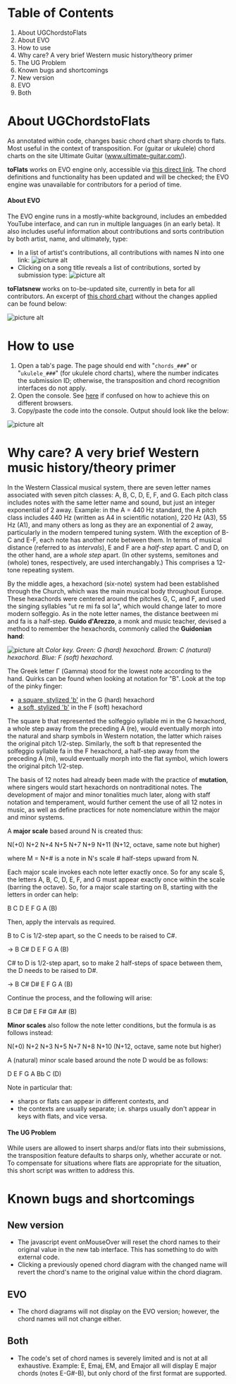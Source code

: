 # Table of Contents
1. About UGChordstoFlats
  1. About EVO
2. How to use
3. Why care? A very brief Western music history/theory primer
  1. The UG Problem
4. Known bugs and shortcomings
  1. New version
  2. EVO
  3. Both

# About UGChordstoFlats
As annotated within code, changes basic chord chart sharp chords to flats. Most useful in the context of transposition.
For (guitar or ukulele) chord charts on the site Ultimate Guitar (www.ultimate-guitar.com/).

__toFlats__ works on EVO engine only, accessible via [this direct link](https://www.ultimate-guitar.com/?new_ug_exp=1). The chord definitions and functionality has been updated and will be checked; the EVO engine was unavailable for contributors for a period of time.

#### About EVO ####
The EVO engine runs in a mostly-white background, includes an embedded YouTube interface, and can run in multiple languages (in an early beta). It also includes useful information about contributions and sorts contribution by both artist, name, and ultimately, type:
- In a list of artist's contributions, all contributions with names N into one link:
![picture alt](https://i.imgur.com/E6ZPltO.png "List of links by song name under artist Sam Smith")
- Clicking on a song title reveals a list of contributions, sorted by submission type:
![picture alt](https://i.imgur.com/nj3H02W.png "List of contributions for the song Lay Me Down, sorted by submission type")

__toFlatsnew__ works on to-be-updated site, currently in beta for all contributors. An excerpt of [this chord chart](https://tabs.ultimate-guitar.com/tab/pvris/whats_wrong_chords_2042995) without the changes applied can be found below:

![picture alt](https://i.imgur.com/hcqDIIh.png "Example of a chord chart formatted in the beta.")

# How to use
1. Open a tab's page. The page should end with "`chords_###`" or "`ukulele_###`" (for ukulele chord charts), where the number indicates the submission ID; otherwise, the transposition and chord recognition interfaces do not apply.
2. Open the console. See [here](https://www.wickedlysmart.com/hfjsconsole/) if confused on how to achieve this on different browsers.
3. Copy/paste the code into the console. Output should look like the below:

![picture alt](https://i.imgur.com/ekfpDOM.png "Example of a chord chart formatted in the beta, code run.")

# Why care? A very brief Western music history/theory primer
In the Western Classical musical system, there are seven letter names associated with seven pitch classes: A, B, C, D, E, F, and G. Each pitch class includes notes with the same letter name and sound, but just an integer exponential of 2 away.
Example: in the A = 440 Hz standard, the A pitch class includes 440 Hz (written as A4 in scientific notation), 220 Hz (A3), 55 Hz (A1), and many others as long as they are an exponential of 2 away, particularly in the modern tempered tuning system.
With the exception of B-C and E-F, each note has another note between them. In terms of musical distance (referred to as _intervals_), E and F are a _half-step_ apart. C and D, on the other hand, are a _whole step_ apart. (In other systems, semitones and (whole) tones, respectively, are used interchangably.) This comprises a 12-tone repeating system.

By the middle ages, a hexachord (six-note) system had been established through the Church, which was the main musical body throughout Europe. These hexachords were centered around the pitches G, C, and F, and used the singing syllables "ut re mi fa sol la", which would change later to more modern solfeggio. As in the note letter names, the distance beetween mi and fa is a half-step. __Guido d'Arezzo__, a monk and music teacher, devised a method to remember the hexachords, commonly called the __Guidonian hand__:

![picture alt](http://78.media.tumblr.com/5da2bde2b397824666715d14bb25974f/tumblr_nlvvy0dIqQ1qblk3mo5_1280.png "a Guidonian hand")
*Color key. Green: G (hard) hexachord. Brown: C (natural) hexachord. Blue: F (soft) hexachord.*

The Greek letter Γ (Gamma) stood for the lowest note according to the hand. Quirks can be found when looking at notation for "B". Look at the top of the pinky finger:

- [a square, stylized 'b'](http://i57.tinypic.com/8wzbis.gif "hard hexachord symbol") in the G (hard) hexachord
- [a soft, stylized 'b'](http://i57.tinypic.com/351cu9l.gif "soft hexachord symbol") in the F (soft) hexachord

The square b that represented the solfeggio syllable mi in the G hexachord, a whole step away from the preceding A (re), would eventually morph into the natural and sharp symbols in Western notation, the latter which raises the original pitch 1/2-step. Similarly, the soft b that represented the solfeggio syllable fa in the F hexachord, a half-step away from the preceding A (mi), would eventually morph into the flat symbol, which lowers the original pitch 1/2-step.

The basis of 12 notes had already been made with the practice of __mutation__, where singers would start hexachords on nontraditional notes. The development of major and minor tonalities much later, along with staff notation and temperament, would further cement the use of all 12 notes in music, as well as define practices for note nomenclature within the major and minor systems.

A __major scale__ based around N is created thus:

N(+0) N+2 N+4 N+5 N+7 N+9 N+11 (N+12, octave, same note but higher)

where M = N+# is a note in N's scale # half-steps upward from N.

Each major scale invokes each note letter exactly once. So for any scale S, the letters A, B, C, D, E, F, and G must appear exactly once within the scale (barring the octave). So, for a major scale starting on B, starting with the letters in order can help:

B C D E F G A (B)

Then, apply the intervals as required.

B to C is 1/2-step apart, so the C needs to be raised to C#.

-> B C# D E F G A (B)

C# to D is 1/2-step apart, so to make 2 half-steps of space between them, the D needs to be raised to D#.

-> B C# D# E F G A (B)

Continue the process, and the following will arise:

B C# D# E F# G# A# (B)

__Minor scales__ also follow the note letter conditions, but the formula is as follows instead:

N(+0) N+2 N+3 N+5 N+7 N+8 N+10 (N+12, octave, same note but higher)

A (natural) minor scale based around the note D would be as follows:

D E F G A Bb C (D)

Note in particular that:
- sharps or flats can appear in different contexts, and
- the contexts are usually separate; i.e. sharps usually don't appear in keys with flats, and vice versa.

#### The UG Problem ####
While users are allowed to insert sharps and/or flats into their submissions, the transposition feature defaults to sharps only, whether accurate or not. To compensate for situations where flats are appropriate for the situation, this short script was written to address this.

# Known bugs and shortcomings
## New version
- The javascript event onMouseOver will reset the chord names to their original value in the new tab interface. This has something to do with external code.
- Clicking a previously opened chord diagram with the changed name will revert the chord's name to the original value within the chord diagram.

## EVO
- The chord diagrams will not display on the EVO version; however, the chord names will not change either.

## Both
- The code's set of chord names is severely limited and is not at all exhaustive. Example: E, Emaj, EM, and Emajor all will display E major chords (notes E-G#-B), but only chord of the first format are supported.

